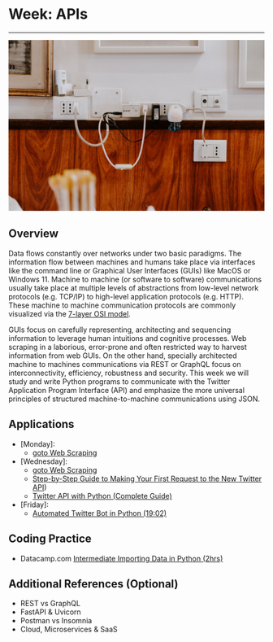 # Week: APIs
<hr>

![Map Image](images/img_iphs290_api_alvensia-angela-_N0srPVrfVk-unsplash.jpg)

## Overview


Data flows constantly over networks under two basic paradigms. The information flow between machines and humans take place via interfaces like the command line or Graphical User Interfaces (GUIs) like MacOS or Windows 11. Machine to machine (or software to software) communications usually take place at multiple levels of abstractions from low-level network protocols (e.g. TCP/IP) to high-level application protocols (e.g. HTTP). These machine to machine communication protocols are commonly visualized via the [7-layer OSI model](https://en.wikipedia.org/wiki/OSI_protocols#cite_note-2).

GUIs focus on carefully representing, architecting and sequencing information to leverage human intuitions and cognitive processes. Web scraping in a laborious, error-prone and often restricted way to harvest information from web GUIs. On the other hand, specially architected machine to machines communications via REST or GraphQL focus on interconnectivity, efficiency, robustness and security. This week we will study and write Python programs to communicate with the Twitter Application Program Interface (API) and emphasize the more universal principles of structured machine-to-machine communications using JSON.

## Applications

- [Monday]: 
    * [goto Web Scraping](./scraping.md)
- [Wednesday]: 
    * [goto Web Scraping](./scraping.md)
    * [Step-by-Step Guide to Making Your First Request to the New Twitter API](https://developer.twitter.com/en/docs/tutorials/step-by-step-guide-to-making-your-first-request-to-the-twitter-api-v2))
    * [Twitter API with Python (Complete Guide)](https://www.jcchouinard.com/twitter-api/)
- [Friday]: 
    * [Automated Twitter Bot in Python (19:02)](https://www.youtube.com/watch?v=UGv_bJkF1kg)


## Coding Practice

* Datacamp.com [Intermediate Importing Data in Python (2hrs)](https://app.datacamp.com/learn/courses/intermediate-importing-data-in-python)


## Additional References (Optional)

* REST vs GraphQL
* FastAPI & Uvicorn
* Postman vs Insomnia
* Cloud, Microservices & SaaS